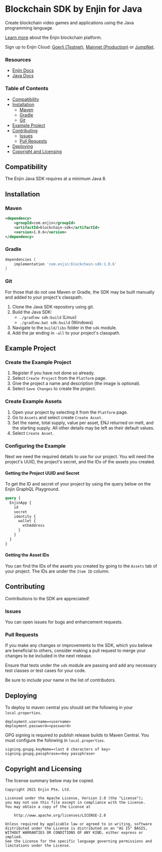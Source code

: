 # Blockchain SDK by Enjin for Java

Create blockchain video games and applications using the Java programming language.

[Learn more](https://enjin.io/) about the Enjin blockchain platform.

Sign up to Enjin Cloud: [Goerli (Testnet)](https://goerli.cloud.enjin.io/),
[Mainnet (Production)](https://cloud.enjin.io/) or [JumpNet](https://jumpnet.cloud.enjin.io/).

### Resources

* [Enjin Docs](https://docs.enjin.io)
* [Java Docs](https://enjin.github.io/enjin-java-sdk/sdk/latest/)

### Table of Contents

* [Compatibility](#compatibility)
* [Installation](#installation)
    * [Maven](#maven)
    * [Gradle](#gradle)
    * [Git](#git)
* [Example Project](#example-project)
* [Contributing](#contributing)
    * [Issues](#issues)
    * [Pull Requests](#pull-requests)
* [Deploying](#deploying)
* [Copyright and Licensing](#copyright-and-licensing)

## Compatibility

The Enjin Java SDK requires at a minimum Java 8.

## Installation

### Maven

```xml
<dependency>
    <groupId>com.enjin</groupId>
    <artifactId>blockchain-sdk</artifactId>
    <version>1.0.6</version>
</dependency>
```

### Gradle

```groovy
dependencies {
    implementation 'com.enjin:blockchain-sdk:1.0.6'
}
```

### Git

For those that do not use Maven or Gradle, the SDK may be built manually and added to your project's classpath.

1. Clone the Java SDK repository using git.
2. Build the Java SDK:
    * `./gradlew sdk:build` (Linux)
    * `./gradlew.bat sdk:build` (Windows)
3. Navigate to the `build/libs` folder in the `sdk` module.
4. Add the jar ending in `-all` to your project's classpath.

## Example Project

### Create the Example Project

1. Register if you have not done so already.
2. Select `Create Project` from the `Platform` page.
3. Give the project a name and description (the image is optional).
4. Select `Save Changes` to create the project.

### Create Example Assets

1. Open your project by selecting it from the `Platform` page.
2. Go to `Assets` and select create `Create Asset`.
3. Set the name, total supply, value per asset, ENJ returned on melt, and the starting supply. All other details may be
   left as their default values.
4. Select `Create Asset`.

### Configuring the Example

Next we need the required details to use for our project. You will need the project's UUID, the project's secret, and
the IDs of the assets you created.

#### Getting the Project UUID and Secret

To get the ID and secret of your project by using the query below on the Enjin GraphQL Playground.

```graphql
query {
  EnjinApp {
    id
    secret
    identity {
      wallet {
        ethAddress
      }
    }
  }
}
```

#### Getting the Asset IDs

You can find the IDs of the assets you created by going to the `Assets` tab of your project. The IDs are under the
`Item ID` column.

## Contributing

Contributions to the SDK are appreciated!

### Issues

You can open issues for bugs and enhancement requests.

### Pull Requests

If you make any changes or improvements to the SDK, which you believe are beneficial to others, consider making a pull
request to merge your changes to be included in the next release.

Ensure that tests under the `sdk` module are passing and add any necessary test classes or test cases for your code.

Be sure to include your name in the list of contributors.

## Deploying

To deploy to maven central you should set the following in your `local.properties`.

```properties
deployment.username=<username>
deployment.password=<password>
```

GPG signing is required to publish release builds to Maven Central. You must configure the following in
`local.properties`.

```properties
signing.gnupg.keyName=<last 8 characters of key>
signing.gnupg.passphrase=<key passphrase>
```

## Copyright and Licensing

The license summary below may be copied.

```text
Copyright 2021 Enjin Pte. Ltd.

Licensed under the Apache License, Version 2.0 (the "License");
you may not use this file except in compliance with the License.
You may obtain a copy of the License at

    http://www.apache.org/licenses/LICENSE-2.0

Unless required by applicable law or agreed to in writing, software
distributed under the License is distributed on an "AS IS" BASIS,
WITHOUT WARRANTIES OR CONDITIONS OF ANY KIND, either express or implied.
See the License for the specific language governing permissions and
limitations under the License.
```
